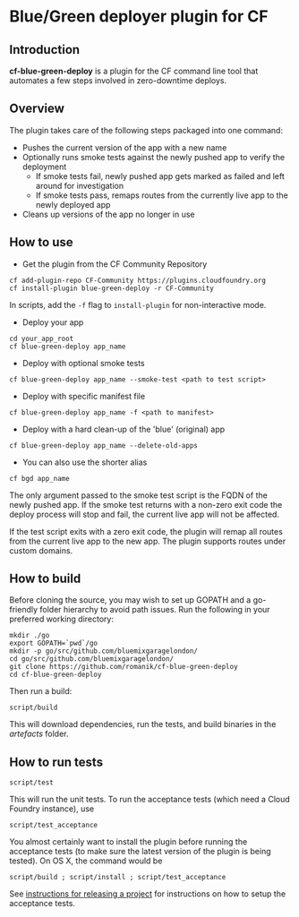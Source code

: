 # Blue/Green deployer plugin for CF

## Introduction

**cf-blue-green-deploy** is a plugin for the CF command line tool that
automates a few steps involved in zero-downtime deploys.

## Overview

The plugin takes care of the following steps packaged into one command:

* Pushes the current version of the app with a new name
* Optionally runs smoke tests against the newly pushed app to verify the deployment
  * If smoke tests fail, newly pushed app gets marked as failed and left around for investigation
  * If smoke tests pass, remaps routes from the currently live app to the newly deployed app
* Cleans up versions of the app no longer in use

## How to use

* Get the plugin from the CF Community Repository

```
cf add-plugin-repo CF-Community https://plugins.cloudfoundry.org
cf install-plugin blue-green-deploy -r CF-Community
```

In scripts, add the `-f` flag to `install-plugin` for non-interactive mode.

* Deploy your app

```
cd your_app_root
cf blue-green-deploy app_name
```

* Deploy with optional smoke tests

```
cf blue-green-deploy app_name --smoke-test <path to test script>
```

* Deploy with specific manifest file

```
cf blue-green-deploy app_name -f <path to manifest>
```

* Deploy with a hard clean-up of the 'blue' (original) app

```
cf blue-green-deploy app_name --delete-old-apps
```

* You can also use the shorter alias

```
cf bgd app_name
```

The only argument passed to the smoke test script is the FQDN of the newly
pushed app. If the smoke test returns with a non-zero exit code the deploy
process will stop and fail, the current live app will not be affected.

If the test script exits with a zero exit code, the plugin will remap all
routes from the current live app to the new app. The plugin supports routes
under custom domains.

## How to build

Before cloning the source, you may wish to set up GOPATH and a go-friendly folder hierarchy to avoid path issues. Run the following in your preferred working directory:

```
mkdir ./go
export GOPATH=`pwd`/go
mkdir -p go/src/github.com/bluemixgaragelondon/
cd go/src/github.com/bluemixgaragelondon/
git clone https://github.com/romanik/cf-blue-green-deploy
cd cf-blue-green-deploy
```

Then run a build:

```
script/build
```

This will download dependencies, run the tests, and build binaries in the
_artefacts_ folder.

## How to run tests

```
script/test
```

This will run the unit tests. To run the acceptance tests (which need a Cloud Foundry instance), use

```
script/test_acceptance
```

You almost certainly want to install the plugin before running the acceptance tests (to make sure the latest version of the plugin is being tested). On OS X, the command would be

```
script/build ; script/install ; script/test_acceptance
```

See [instructions for releasing a project](https://github.com/bluemixgaragelondon/cf-blue-green-deploy/blob/master/release.md)
for instructions on how to setup the acceptance tests.

```

```
